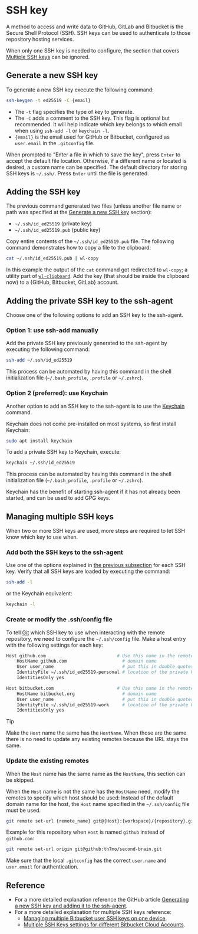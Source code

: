 # SSH key

A method to access and write data to GitHub, GitLab and Bitbucket is the Secure Shell Protocol (SSH).
SSH keys can be used to authenticate to those repository hosting services.

When only one SSH key is needed to configure, the section that covers [Multiple SSH keys](#managing-multiple-ssh-keys) can be ignored.

## Generate a new SSH key

To generate a new SSH key execute the following command:

```sh
ssh-keygen -t ed25519 -C {email}
```

- The `-t` flag specifies the type of key to generate.
- The `-C` adds a comment to the SSH key.
	This flag is optional but recommended.
	It will help indicate which key belongs to which email when using `ssh-add -l` or `keychain -l`.
- `{email}` is the email used for GitHub or Bitbucket, configured as `user.email` in the `.gitconfig` file.

When prompted to "Enter a file in which to save the key", press `Enter` to accept the default file location.
Otherwise, if a different name or located is desired, a custom name can be specified.
The default directory for storing SSH keys is `~/.ssh/`.
Press `Enter` until the file is generated.

## Adding the SSH key 

The previous command generated two files (unless another file name or path was specified at the [Generate a new SSH key](#generate-a-new-ssh-key) section):

- `~/.ssh/id_ed25519` (private key)
- `~/.ssh/id_ed25519.pub` (public key)

Copy entire contents of the `~/.ssh/id_ed25519.pub` file.
The following command demonstrates how to copy a file to the clipboard:

```sh
cat ~/.ssh/id_ed25519.pub | wl-copy
```

In this example the output of the `cat` command got redirected to `wl-copy`; a utility part of [`wl-clipboard`](https://github.com/bugaevc/wl-clipboard).
Add the key (that should be inside the clipboard now) to a {GitHub, Bitbucket, GitLab} account.

## Adding the private SSH key to the ssh-agent

Choose one of the following options to add an SSH key to the ssh-agent.

### Option 1: use ssh-add manually

Add the private SSH key previously generated to the ssh-agent by executing the following command:

```sh
ssh-add ~/.ssh/id_ed25519
```

This process can be automated by having this command in the shell initialization file (`~/.bash_profile`, `.profile` or `~/.zshrc`).
 
### Option 2 (preferred): use Keychain

Another option to add an SSH key to the ssh-agent is to use the [Keychain](https://www.funtoo.org/Funtoo:Keychain) command.

Keychain does not come pre-installed on most systems, so first install Keychain:

```sh
sudo apt install keychain
```

To add a private SSH key to Keychain, execute:

```sh
keychain ~/.ssh/id_ed25519
```

This process can be automated by having this command in the shell initialization file (`~/.bash_profile`, `.profile` or `~/.zshrc`).

Keychain has the benefit of starting ssh-agent if it has not already been started, and can be used to add GPG keys.

## Managing multiple SSH keys

When two or more SSH keys are used, more steps are required to let SSH know which key to use when.

### Add both the SSH keys to the ssh-agent

Use one of the options explained in [the previous subsection](#adding-the-private-ssh-key-to-the-ssh-agent) for each SSH key.
Verify that all SSH keys are loaded by executing the command:

```sh
ssh-add -l
```

or the Keychain equivalent:

```sh
keychain -l
```

### Create or modify the .ssh/config file

To tell [Git](/git.md) which SSH key to use when interacting with the remote repository, we need to configure the `~/.ssh/config` file. 
Make a host entry with the following settings for each key:

```sh
Host github.com                           # Use this name in the remote URL
	HostName github.com                     # domain name
	User user_name                          # put this in double quotes when the User name has spaces
	IdentityFile ~/.ssh/id_ed25519-personal # location of the private key
	IdentitiesOnly yes

Host bitbucket.com                        # Use this name in the remote URL
	HostName bitbucket.org                  # domain name
	User user_name                          # put this in double quotes when the User name has spaces
	IdentityFile ~/.ssh/id_ed25519-work     # location of the private key
	IdentitiesOnly yes
```

> [!TIP]
> Make the `Host` name the same has the `HostName`.
> When those are the same there is no need to update any existing remotes because the URL stays the same.

### Update the existing remotes

When the `Host` name has the same name as the `HostName`, this section can be skipped.

When the `Host` name is not the same has the `HostName` need, modify the remotes to specify which host should be used:
Instead of the default domain name for the host, the `Host` name specified in the `~/.ssh/config` file must be used.

```sh
git remote set-url {remote_name} git@{Host}:{workspace}/{repository}.git
```

Example for this repository when `Host` is named `github` instead of `github.com`:

```sh
git remote set-url origin git@github:th7mo/second-brain.git
```

Make sure that the local `.gitconfig` has the correct `user.name` and `user.email` for authentication.

## Reference

- For a more detailed explanation reference the GitHub article [Generating a new SSH key and adding it to the ssh-agent](https://docs.github.com/en/authentication/connecting-to-github-with-ssh/generating-a-new-ssh-key-and-adding-it-to-the-ssh-agent).
- For a more detailed explanation for multiple SSH keys reference:
	- [Managing multiple Bitbucket user SSH keys on one device](https://support.atlassian.com/bitbucket-cloud/docs/managing-multiple-bitbucket-user-ssh-keys-on-one-device/).
	- [Multiple SSH Keys settings for different Bitbucket Cloud Accounts](https://confluence.atlassian.com/bbkb/multiple-ssh-keys-settings-for-different-bitbucket-cloud-accounts-1168847503.html).
